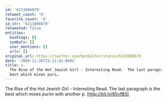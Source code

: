 ```yaml
---
id: '6213006879'
retweet_count: '0'
favorite_count: '0'
id_str: '6213006879'
retweeted: false
entities:
  hashtags: []
  symbols: []
  user_mentions: []
  urls: []
original_url: https://twitter.com/benbalter/status/6213006879
date: '2009-11-30T21:11:42.000Z'
title: >-
  The Rise of the Hot Jewish Girl - Interesting Read.  The last paragraph is the
  best which mixes puri…
---
```


The Rise of the Hot Jewish Girl - Interesting Read.  The last paragraph is the best which mixes purim with another p. [http://bit.ly/85vfB0]